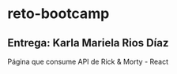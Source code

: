# reto-bootcamp
## Entrega: Karla Mariela Rios Díaz
Página que consume API de Rick &amp; Morty - React
